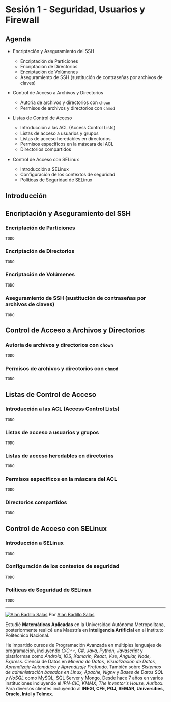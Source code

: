 # Sesión 1 - Seguridad, Usuarios y Firewall

## Agenda

* Encriptación y Aseguramiento del SSH 

	- Encriptación de Particiones
	- Encriptación de Directorios
	- Encriptación de Volúmenes
	- Aseguramiento de SSH (sustitución de contraseñas por archivos de claves)

* Control de Acceso a Archivos y Directorios

	- Autoria de archivos y directorios con `chown`
	- Permisos de archivos y directorios con `chmod`

* Listas de Control de Acceso

	- Introducción a las ACL (Access Control Lists)
	- Listas de acceso a usuarios y grupos
	- Listas de acceso heredables en directorios
	- Permisos específicos en la máscara del ACL
	- Directorios compartidos

* Control de Acceso con SELinux

	- Introducción a SELinux
	- Configuración de los contextos de seguridad
	- Políticas de Seguridad de SELinux

## Introducción

## Encriptación y Aseguramiento del SSH 

### Encriptación de Particiones

    TODO

### Encriptación de Directorios

    TODO

### Encriptación de Volúmenes

    TODO

### Aseguramiento de SSH (sustitución de contraseñas por archivos de claves)

    TODO


## Control de Acceso a Archivos y Directorios

### Autoria de archivos y directorios con `chown`

    TODO

### Permisos de archivos y directorios con `chmod`

    TODO


## Listas de Control de Acceso

### Introducción a las ACL (Access Control Lists)

    TODO

### Listas de acceso a usuarios y grupos

    TODO

### Listas de acceso heredables en directorios

    TODO

### Permisos específicos en la máscara del ACL

    TODO

### Directorios compartidos

    TODO


## Control de Acceso con SELinux

### Introducción a SELinux

    TODO

### Configuración de los contextos de seguridad

    TODO

### Políticas de Seguridad de SELinux

    TODO


---

[![Alan Badillo Salas](https://avatars.githubusercontent.com/u/79223578?s=40&v=4 "Alan Badillo Salas")](https://github.com/dragonnomada) Por [Alan Badillo Salas](https://github.com/dragonnomada)

Estudié **Matemáticas Aplicadas** en la Universidad Autónoma Metropolitana, posteriormente realicé una Maestría en **Inteligencia Artificial** en el Instituto Politécnico Nacional.

He impartido cursos de Programación Avanzada en múltiples lenguajes de programación, incluyendo *C/C++, C#, Java, Python, Javascript* y plataformas como *Android, IOS, Xamarin, React, Vue, Angular, Node, Express*. Ciencia de Datos en *Minería de Datos, Visualización de Datos, Aprendizaje Automático y Aprendizaje Profundo*. También sobre *Sistemas de administración basados en Linux, Apache, Nignx* y *Bases de Datos SQL y NoSQL* como MySQL, SQL Server y Mongo. Desde hace 7 años en varios instituciones incluyendo el *IPN-CIC, KMMX, The Inventor's House, Auribox*. Para diversos clientes incluyendo al **INEGI, CFE, PGJ, SEMAR, Universities, Oracle, Intel y Telmex**.